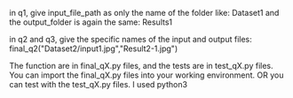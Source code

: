 in q1, give input_file_path as only the name of the folder like:
Dataset1
and the output_folder is again the same:
Results1

in q2 and q3, give the specific names of the input and output files:
final_q2("Dataset2/input1.jpg","Result2-1.jpg")


The function are in final_qX.py files, and the tests are in test_qX.py files.
You can import the final_qX.py files into your working environment. OR you can test with the test_qX.py files.
I used python3